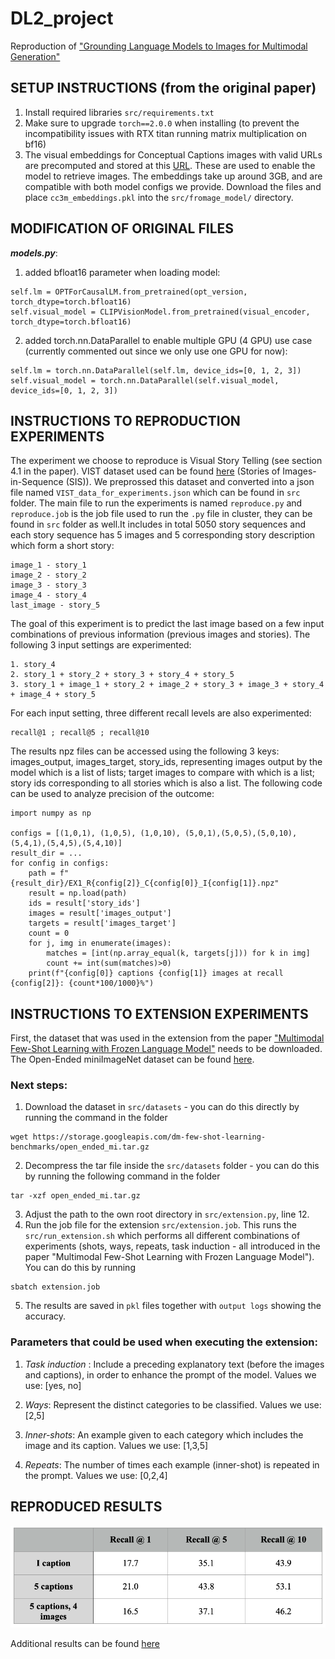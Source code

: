 #                                DL2_project
Reproduction of ["Grounding Language Models to Images for Multimodal Generation"](https://arxiv.org/abs/2301.13823)

## SETUP INSTRUCTIONS (from the original paper)
1. Install required libraries  ```src/requirements.txt```
2. Make sure to upgrade ```torch==2.0.0``` when installing (to prevent the incompatibility issues with RTX titan running matrix multiplication on bf16)
3. The visual embeddings for Conceptual Captions images with valid URLs are precomputed and stored at this [URL](https://drive.google.com/file/d/1wMojZNqEwApNlsCZVvSgQVtZLgbeLoKi/view?usp=share_link). These are used to enable the model to retrieve images. The embeddings take up around 3GB, and are compatible with both model configs we provide. Download the files and place ```cc3m_embeddings.pkl``` into the ```src/fromage_model/``` directory.


## MODIFICATION OF ORIGINAL FILES
***models.py***: 
1. added bfloat16 parameter when loading model:
```
self.lm = OPTForCausalLM.from_pretrained(opt_version, torch_dtype=torch.bfloat16)
self.visual_model = CLIPVisionModel.from_pretrained(visual_encoder, torch_dtype=torch.bfloat16)
```
2. added torch.nn.DataParallel to enable multiple GPU (4 GPU) use case (currently commented out since we only use one GPU for now):
```
self.lm = torch.nn.DataParallel(self.lm, device_ids=[0, 1, 2, 3])
self.visual_model = torch.nn.DataParallel(self.visual_model, device_ids=[0, 1, 2, 3])
```


## INSTRUCTIONS TO REPRODUCTION EXPERIMENTS
The experiment we choose to reproduce is Visual Story Telling (see section 4.1 in the paper). VIST dataset used can be found [here](https://visionandlanguage.net/VIST/dataset.html) (Stories of
Images-in-Sequence (SIS)). We preprossed this dataset and converted into a json file named `VIST_data_for_experiments.json` which can be found in `src` folder. The main file to run the experiments 
is named `reproduce.py` and `reproduce.job` is the job file used to run the ```.py``` file in cluster, they can be found in ```src``` folder as well.It includes in total 5050 story sequences and each story 
sequence has 5 images and 5 corresponding story description which form a short story:
```
image_1 - story_1
image_2 - story_2
image_3 - story_3
image_4 - story_4
last_image - story_5
```
The goal of this experiment is to predict the last image based on a few input combinations of previous information (previous images and stories). The following 3 input settings are experimented:
```
1. story_4
2. story_1 + story_2 + story_3 + story_4 + story_5
3. story_1 + image_1 + story_2 + image_2 + story_3 + image_3 + story_4 + image_4 + story_5
```
For each input setting, three different recall levels are also experimented:
```
recall@1 ; recall@5 ; recall@10
```
The results npz files can be accessed using the following 3 keys: images_output, images_target, story_ids, representing images output by the model which is a list of lists; target images to compare with which is a list;
story ids corresponding to all stories which is also a list. The following code can be used to analyze precision of the outcome:
```
import numpy as np

configs = [(1,0,1), (1,0,5), (1,0,10), (5,0,1),(5,0,5),(5,0,10),(5,4,1),(5,4,5),(5,4,10)]
result_dir = ...
for config in configs:
    path = f"{result_dir}/EX1_R{config[2]}_C{config[0]}_I{config[1]}.npz"
    result = np.load(path)
    ids = result['story_ids']
    images = result['images_output']
    targets = result['images_target']
    count = 0
    for j, img in enumerate(images):
        matches = [int(np.array_equal(k, targets[j])) for k in img]
        count += int(sum(matches)>0)
    print(f"{config[0]} captions {config[1]} images at recall {config[2]}: {count*100/1000}%")
```

## INSTRUCTIONS TO EXTENSION EXPERIMENTS
First, the dataset that was used in the extension from the paper ["Multimodal Few-Shot Learning with Frozen Language Model"](https://arxiv.org/abs/2106.13884) needs to be downloaded. The Open-Ended miniImageNet dataset can be found [here](https://fh295.github.io/frozen.html).

### Next steps:
1. Download the dataset in ```src/datasets``` - you can do this directly by running the command in the folder

```
wget https://storage.googleapis.com/dm-few-shot-learning-benchmarks/open_ended_mi.tar.gz
```


2. Decompress the tar file inside the ```src/datasets``` folder - you can do this by running the following command in the folder

```
tar -xzf open_ended_mi.tar.gz
```

3. Adjust the path to the own root directory in ```src/extension.py```, line 12.
4. Run the job file for the extension ```src/extension.job```. This runs the ```src/run_extension.sh``` which performs all different combinations of experiments (shots, ways, repeats, task induction - all introduced in the paper "Multimodal Few-Shot Learning with Frozen Language Model"). You can do this by running

```
sbatch extension.job
```

5. The results are saved in ```pkl``` files together with ```output logs``` showing the accuracy.


### Parameters that could be used when executing the extension:
1. *Task induction* : Include a preceding explanatory text (before the images and captions), in order to enhance the prompt of the model. Values we use: [yes, no]

2. *Ways*: Represent the distinct categories to be classified. Values we use: [2,5]

3. *Inner-shots*: An example given to each category which includes the image and its caption. Values we use: [1,3,5]

4. *Repeats*: The number of times each example (inner-shot) is repeated in the prompt. Values we use: [0,2,4] 


## REPRODUCED RESULTS
![plot](blogpost_imgs/r.png)

Additional results can be found [here](https://drive.google.com/drive/folders/1bS0jdp1VlxhmZ8WWy5SDGkOov98yLV06?usp=share_link)


